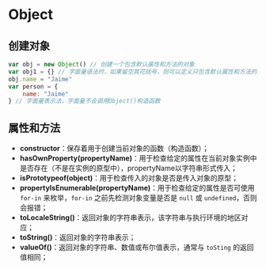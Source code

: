 # Object

## 创建对象   <a id="create"></a>

```javascript
var obj = new Object() // 创建一个包含默认属性和方法的对象
var obj1 = {} // 字面量语法时，如果留空其花括号，则可以定义只包含默认属性和方法的对象
obj.name = "Jaime"
var person = {
    name: "Jaime"
} // 字面量表示法，字面量不会调用Object()构造函数
```

## 属性和方法   <a id="property"></a>

- **constructor**：保存着用于创建当前对象的函数（构造函数）；
- **hasOwnProperty\(propertyName\)**：用于检查给定的属性在当前对象实例中是否存在（不是在实例的原型中），propertyName以字符串形式传入；
- **isPrototypeof\(object\)**：用于检查传入的对象是否是传入对象的原型；
- **propertyIsEnumerable\(propertyName\)**：用于检查给定的属性是否可使用 `for-in` 来枚举，`for-in` 之前先检测对象变量是否是 `null` 或 `undefined`，否则会报错；
- **toLocaleString()**：返回对象的字符串表示，该字符串与执行环境的地区对应；
- **toString()**：返回对象的字符串表示；
- **valueOf()**：返回对象的字符串、数值或布尔值表示，通常与 `toSting` 的返回值相同；


